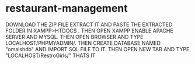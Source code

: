 # restaurant-management



 DOWNLOAD THE ZIP FILE EXTRACT IT AND PASTE THE EXTRACTED FOLDER IN XAMPP>HTDOCS .
THEN OPEN XAMPP ENABLE APACHE SERVER AND MYSQL.
THEN OPEN BROWSER AND TYPE LOCALHOST/PHPMYADMIN/.
THEN CREATE DATABASE NAMED "omaishdb" AND IMPORT SQL FILE TO IT.
THEN OPEN NEW TAB AND TYPE "LOCALHOST/RestroGirls/"
THATS IT
